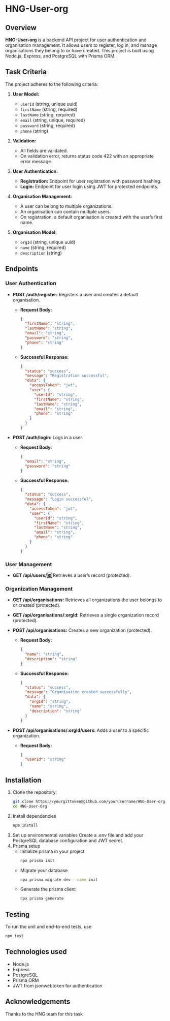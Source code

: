 # HNG-User-org

## Overview

**HNG-User-org** is a backend API project for user authentication and organisation management. It allows users to register, log in, and manage organisations they belong to or have created. This project is built using Node.js, Express, and PostgreSQL with Prisma ORM.

## Task Criteria

The project adheres to the following criteria:

1. **User Model:**
   - `userId` (string, unique uuid)
   - `firstName` (string, required)
   - `lastName` (string, required)
   - `email` (string, unique, required)
   - `password` (string, required)
   - `phone` (string)

2. **Validation:**
   - All fields are validated.
   - On validation error, returns status code 422 with an appropriate error message.

3. **User Authentication:**
   - **Registration:** Endpoint for user registration with password hashing.
   - **Login:** Endpoint for user login using JWT for protected endpoints.

4. **Organisation Management:**
   - A user can belong to multiple organizations.
   - An organisation can contain multiple users.
   - On registration, a default organisation is created with the user’s first name.

5. **Organisation Model:**
   - `orgId` (string, unique uuid)
   - `name` (string, required)
   - `description` (string)

## Endpoints

### User Authentication

- **POST /auth/register:** Registers a user and creates a default organisation.
  - **Request Body:**
    ```json
    {
      "firstName": "string",
      "lastName": "string",
      "email": "string",
      "password": "string",
      "phone": "string"
    }
    ```
  - **Successful Response:**
    ```json
    {
      "status": "success",
      "message": "Registration successful",
      "data": {
        "accessToken": "jwt",
        "user": {
          "userId": "string",
          "firstName": "string",
          "lastName": "string",
          "email": "string",
          "phone": "string"
        }
      }
    }
    ```

- **POST /auth/login:** Logs in a user.
  - **Request Body:**
    ```json
    {
      "email": "string",
      "password": "string"
    }
    ```
  - **Successful Response:**
    ```json
    {
      "status": "success",
      "message": "Login successful",
      "data": {
        "accessToken": "jwt",
        "user": {
          "userId": "string",
          "firstName": "string",
          "lastName": "string",
          "email": "string",
          "phone": "string"
        }
      }
    }
    ```

### User Management

- **GET /api/users/:id:** Retrieves a user’s record (protected).

### Organization Management

- **GET /api/organisations:** Retrieves all organizations the user belongs to or created (protected).
- **GET /api/organisations/:orgId:** Retrieves a single organization record (protected).
- **POST /api/organisations:** Creates a new organization (protected).
  - **Request Body:**
    ```json
    {
      "name": "string",
      "description": "string"
    }
    ```
  - **Successful Response:**
    ```json
    {
      "status": "success",
      "message": "Organisation created successfully",
      "data": {
        "orgId": "string",
        "name": "string",
        "description": "string"
      }
    }
    ```

- **POST /api/organisations/:orgId/users:** Adds a user to a specific organization.
  - **Request Body:**
    ```json
    {
      "userId": "string"
    }
    ```

## Installation

1. Clone the repository:
   ```sh
   git clone https://yourgittoken@github.com/yourusername/HNG-User-org.git
   cd HNG-User-Org
   ```
2. Install dependencies
   ```sh
   npm install
   ```
3. Set up environmental variables
   Create a .env file and add your PostgreSQL database configuration and JWT secret.
4. Prisma setup
   - Initialize prisma in your project
     ```sh
     npx prisma init
     ```
   - Migrate your database
     ```sh
     npx prisma migrate dev --name init
     ```
   - Generate the prisma client
     ```sh
     npx prisma generate
     ```

## Testing
To run the unit and end-to-end tests, use
```sh
npm test
```

## Technologies used
- Node.js
- Express
- PostgreSQL
- Prisma ORM
- JWT from jsonwebtoken for authentication

## Acknowledgements
Thanks to the HNG team for this task
